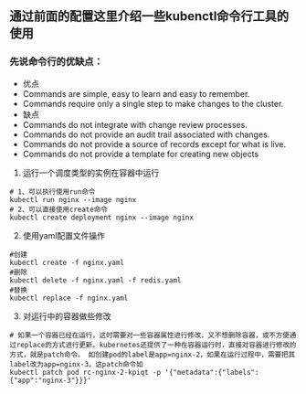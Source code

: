 ## 通过前面的配置这里介绍一些kubenctl命令行工具的使用
### 先说命令行的优缺点：
* 优点
* Commands are simple, easy to learn and easy to remember.
* Commands require only a single step to make changes to the cluster.
* 缺点
* Commands do not integrate with change review processes.
* Commands do not provide an audit trail associated with changes.
* Commands do not provide a source of records except for what is live.
* Commands do not provide a template for creating new objects
1. 运行一个调度类型的实例在容器中运行
```
# 1、可以执行使用run命令
kubectl run nginx --image nginx
# 2、可以直接使用create命令
kubectl create deployment nginx --image nginx
```
2. 使用yaml配置文件操作
```
#创建
kubectl create -f nginx.yaml
#删除
kubectl delete -f nginx.yaml -f redis.yaml
#替换
kubectl replace -f nginx.yaml
```
3. 对运行中的容器做些修改
```
# 如果一个容器已经在运行，这时需要对一些容器属性进行修改，又不想删除容器，或不方便通过replace的方式进行更新。kubernetes还提供了一种在容器运行时，直接对容器进行修改的方式，就是patch命令。 如创建pod的label是app=nginx-2，如果在运行过程中，需要把其label改为app=nginx-3，这patch命令如
kubectl patch pod rc-nginx-2-kpiqt -p '{"metadata":{"labels":{"app":"nginx-3"}}}'

```
